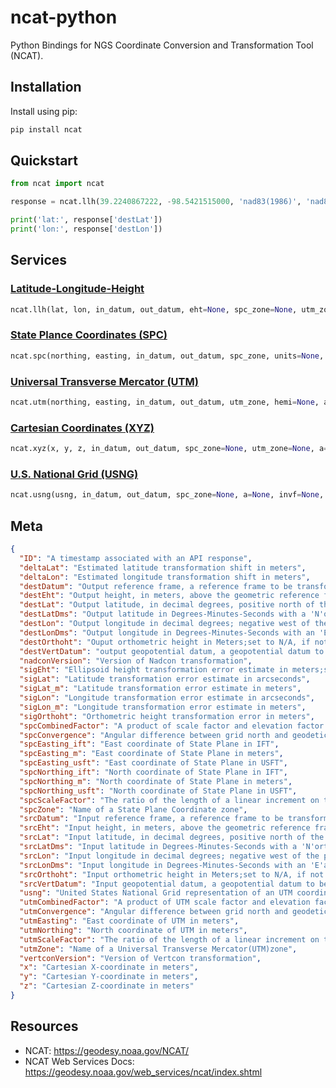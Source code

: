 # ncat-python

Python Bindings for NGS Coordinate Conversion and Transformation Tool (NCAT).

## Installation

Install using pip:
```bash
pip install ncat
```

## Quickstart

```python
from ncat import ncat

response = ncat.llh(39.2240867222, -98.5421515000, 'nad83(1986)', 'nad83(2011)')

print('lat:', response['destLat'])
print('lon:', response['destLon'])
```

## Services

### [Latitude-Longitude-Height](https://geodesy.noaa.gov/web_services/ncat/lat-long-height-service.shtml)
```python
ncat.llh(lat, lon, in_datum, out_datum, eht=None, spc_zone=None, utm_zone=None, a=None, invf=None, in_vert_datum=None, out_vert_datum=None, ortho_ht=None)
```

### [State Plance Coordinates (SPC)](https://geodesy.noaa.gov/web_services/ncat/spc-service.shtml)
```python
ncat.spc(northing, easting, in_datum, out_datum, spc_zone, units=None, utm_zone=None, eht=None, in_vert_datum=None, out_vert_datum=None, ortho_ht=None)
```

### [Universal Transverse Mercator (UTM)](https://geodesy.noaa.gov/web_services/ncat/utm-service.shtml)
```python
ncat.utm(northing, easting, in_datum, out_datum, utm_zone, hemi=None, a=None, invf=None, spc_zone=None, eht=None, in_vert_datum=None, out_vert_datum=None, ortho_ht=None)
```

### [Cartesian Coordinates (XYZ)](https://geodesy.noaa.gov/web_services/ncat/xyz-service.shtml)
```python
ncat.xyz(x, y, z, in_datum, out_datum, spc_zone=None, utm_zone=None, a=None, invf=None)
```

### [U.S. National Grid (USNG)](https://geodesy.noaa.gov/web_services/ncat/usng-service.shtml)
```python
ncat.usng(usng, in_datum, out_datum, spc_zone=None, a=None, invf=None, eht=None, in_vert_datum=None, out_vert_datum=None, ortho_ht=None)
```

## Meta
```json
{
  "ID": "A timestamp associated with an API response",
  "deltaLat": "Estimated latitude transformation shift in meters",
  "deltaLon": "Estimated longitude transformation shift in meters",
  "destDatum": "Output reference frame, a reference frame to be transformed to",
  "destEht": "Output height, in meters, above the geometric reference frame ellipsoid;set to N/A, if not defined or transformed",
  "destLat": "Output latitude, in decimal degrees, positive north of the equator",
  "destLatDms": "Output latitude in Degrees-Minutes-Seconds with a 'N'orth or 'S'outh hemisphere prefix",
  "destLon": "Output longitude in decimal degrees; negative west of the prime meridian",
  "destLonDms": "Output longitude in Degrees-Minutes-Seconds with an 'E'ast or 'W'est hemisphere prefix",
  "destOrthoht": "Ouput orthometric height in Meters;set to N/A, if not defined or transformed",
  "destVertDatum": "output geopotential datum, a geopotential datum to be transformed to",
  "nadconVersion": "Version of Nadcon transformation",
  "sigEht": "Ellipsoid height transformation error estimate in meters;set to N/A, if not defined or transformed",
  "sigLat": "Latitude transformation error estimate in arcseconds",
  "sigLat_m": "Latitude transformation error estimate in meters",
  "sigLon": "Longitude transformation error estimate in arcseconds",
  "sigLon_m": "Longitude transformation error estimate in meters",
  "sigOrthoht": "Orthometric height transformation error in meters",
  "spcCombinedFactor": "A product of scale factor and elevation factor that varies by latitude and ellipsoid height",
  "spcConvergence": "Angular difference between grid north and geodetic north, in Degrees-Minutes-Seconds",
  "spcEasting_ift": "East coordinate of State Plane in IFT",
  "spcEasting_m": "East coordinate of State Plane in meters",
  "spcEasting_usft": "East coordinate of State Plane in USFT",
  "spcNorthing_ift": "North coordinate of State Plane in IFT",
  "spcNorthing_m": "North coordinate of State Plane in meters",
  "spcNorthing_usft": "North coordinate of State Plane in USFT",
  "spcScaleFactor": "The ratio of the length of a linear increment on the grid to the length of the corresponding increment on the ellipsoid at a given point",
  "spcZone": "Name of a State Plane Coordinate zone",
  "srcDatum": "Input reference frame, a reference frame to be transformed from",
  "srcEht": "Input height, in meters, above the geometric reference frame ellipsoid;set to N/A, if not defined",
  "srcLat": "Input latitude, in decimal degrees, positive north of the equator",
  "srcLatDms": "Input latitude in Degrees-Minutes-Seconds with a 'N'orth or 'S'outh hemisphere prefix",
  "srcLon": "Input longitude in decimal degrees; negative west of the prime meridian",
  "srcLonDms": "Input longitude in Degrees-Minutes-Seconds with an 'E'ast or 'W'est hemisphere prefix",
  "srcOrthoht": "Input orthometric height in Meters;set to N/A, if not defined",
  "srcVertDatum": "Input geopotential datum, a geopotential datum to be transformed from",
  "usng": "United States National Grid representation of an UTM coordinate",
  "utmCombinedFactor": "A product of UTM scale factor and elevation factor that varies by latitude and ellipsoid height",
  "utmConvergence": "Angular difference between grid north and geodetic north, in Degrees-Minutes-Seconds",
  "utmEasting": "East coordinate of UTM in meters",
  "utmNorthing": "North coordinate of UTM in meters",
  "utmScaleFactor": "The ratio of the length of a linear increment on the grid to the length of the corresponding increment on the ellipsoid at a given point",
  "utmZone": "Name of a Universal Transverse Mercator(UTM)zone",
  "vertconVersion": "Version of Vertcon transformation",
  "x": "Cartesian X-coordinate in meters",
  "y": "Cartesian Y-coordinate in meters",
  "z": "Cartesian Z-coordinate in meters"
}
```

## Resources
- NCAT: https://geodesy.noaa.gov/NCAT/
- NCAT Web Services Docs: https://geodesy.noaa.gov/web_services/ncat/index.shtml